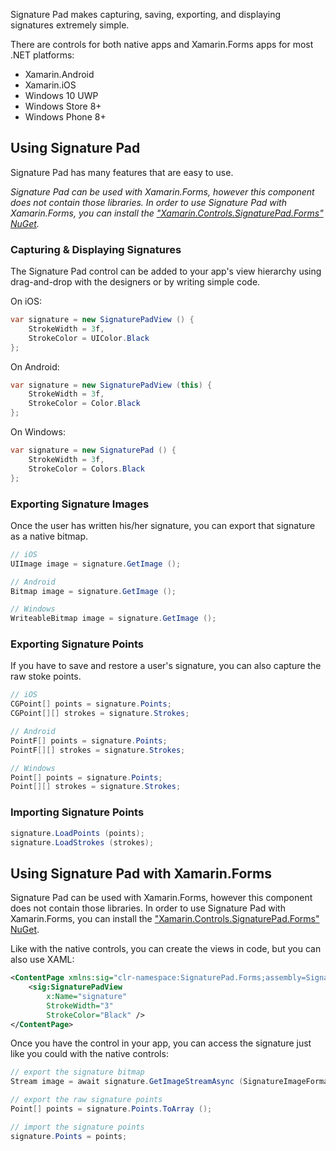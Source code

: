 Signature Pad makes capturing, saving, exporting, and displaying signatures extremely simple.

There are controls for both native apps and Xamarin.Forms apps for most .NET platforms:

 - Xamarin.Android
 - Xamarin.iOS
 - Windows 10 UWP
 - Windows Store 8+
 - Windows Phone 8+

## Using Signature Pad

Signature Pad has many features that are easy to use.

_Signature Pad can be used with Xamarin.Forms, however this component does not contain those libraries. In order to use Signature Pad with Xamarin.Forms, you can install the ["Xamarin.Controls.SignaturePad.Forms" NuGet](https://www.nuget.org/packages/Xamarin.Controls.SignaturePad.Forms)._

### Capturing & Displaying Signatures

The Signature Pad control can be added to your app's view hierarchy using drag-and-drop with the designers or by writing simple code.

On iOS:

```csharp
var signature = new SignaturePadView () {
	StrokeWidth = 3f,
	StrokeColor = UIColor.Black
};
```

On Android:

```csharp
var signature = new SignaturePadView (this) {
	StrokeWidth = 3f,
	StrokeColor = Color.Black
};
```

On Windows:

```csharp
var signature = new SignaturePad () {
	StrokeWidth = 3f,
	StrokeColor = Colors.Black
};
```

### Exporting Signature Images

Once the user has written his/her signature, you can export that signature as a native bitmap.

```csharp
// iOS
UIImage image = signature.GetImage ();

// Android
Bitmap image = signature.GetImage ();

// Windows
WriteableBitmap image = signature.GetImage ();
```

### Exporting Signature Points

If you have to save and restore a user's signature, you can also capture the raw stoke points.

```csharp
// iOS
CGPoint[] points = signature.Points;
CGPoint[][] strokes = signature.Strokes;

// Android
PointF[] points = signature.Points;
PointF[][] strokes = signature.Strokes;

// Windows
Point[] points = signature.Points;
Point[][] strokes = signature.Strokes;
```

### Importing Signature Points

```csharp
signature.LoadPoints (points);
signature.LoadStrokes (strokes);
```

## Using Signature Pad with Xamarin.Forms

Signature Pad can be used with Xamarin.Forms, however this component does not contain those libraries. In order to use Signature Pad with Xamarin.Forms, you can install the ["Xamarin.Controls.SignaturePad.Forms" NuGet](https://www.nuget.org/packages/Xamarin.Controls.SignaturePad.Forms).

Like with the native controls, you can create the views in code, but you can also use XAML:

```xml
<ContentPage xmlns:sig="clr-namespace:SignaturePad.Forms;assembly=SignaturePad.Forms">
	<sig:SignaturePadView
		x:Name="signature"
		StrokeWidth="3"
		StrokeColor="Black" />
</ContentPage>
```

Once you have the control in your app, you can access the signature just like you could with the native controls:

```csharp
// export the signature bitmap
Stream image = await signature.GetImageStreamAsync (SignatureImageFormat.Png);

// export the raw signature points
Point[] points = signature.Points.ToArray ();

// import the signature points
signature.Points = points;
```
